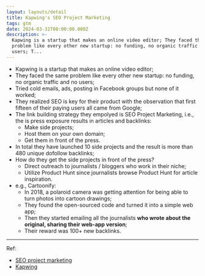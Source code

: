 ```yaml
---
layout: layouts/detail
title: Kapwing's SEO Project Marketing
tags: gtm
date: 2024-03-31T00:00:00.000Z
description: >-
  Kapwing is a startup that makes an online video editor; They faced the same
  problem like every other new startup: no funding, no organic traffic and no
  users; T...
---
```

* Kapwing is a startup that makes an online video editor;
* They faced the same problem like every other new startup: no funding, no organic traffic and no users;
* Tried cold emails, ads, posting in Facebook groups but none of it worked;
* They realized SEO is key for their product with the observation that first fifteen of their paying users all came from Google;
* The link building strategy they empolyed is SEO Project Marketing, i.e., the is press exposure results in articles and backlinks:
  * Make side projects;
  * Host them on your own domain;
  * Get them in front of the press.
* In total they have launched 10 side projects and the result is more than 480 unique dofollow backlinks;
* How do they get the side projects in front of the press?
  * Direct outreach to journalists / bloggers who work in their niche;
  * Utilize Product Hunt since journalists browse Product Hunt for article inspiration.
* e.g., Cartoonify:
    * In 2018, a polaroid camera was getting attention for being able to turn photos into cartoon drawings;
    * They found the open-sourced code and turned it into a simple web app;
    * Then they started emailing all the journalists **who wrote about the original, sharing their web-app version**;
    * Their reward was 100+ new backlinks.

---

Ref:
* <a href="https://marketingexamples.com/seo/seo-project-marketing" target="_blank">SEO project marketing</a>
* <a href="https://www.kapwing.com/" target="_blank">Kapwing</a>

